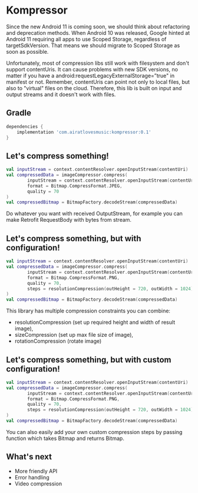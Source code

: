 # Kompressor
Since the new Android 11 is coming soon, we should think about refactoring and deprecation methods.
When Android 10 was released, Google hinted at Android 11 requiring all apps to use Scoped Storage, regardless of targetSdkVersion.
That means we should migrate to Scoped Storage as soon as possible. 

Unfortunately, most of compression libs still work with filesystem and don't support contentUris. It can cause problems with new SDK versions, no matter if you have a android:requestLegacyExternalStorage=”true" in manifest or not.
Remember, contentUris can point not only to local files, but also to "virtual" files on the cloud. Therefore, this lib is built on input and output streams and it doesn't work with files.

## Gradle
```groovy
dependencies {
    implementation 'com.airatlovesmusic:kompressor:0.1'
}
```
## Let's compress something!
```kotlin
val inputStream = context.contentResolver.openInputStream(contentUri)
val compressedData = imageCompressor.compress(
        inputStream = context.contentResolver.openInputStream(contentUri),
        format = Bitmap.CompressFormat.JPEG,
        quality = 70
)
val compressedBitmap = BitmapFactory.decodeStream(compressedData)
```
Do whatever you want with received OutputStream, for example you can make Retrofit RequestBody with bytes from stream.

## Let's compress something, but with configuration!
```kotlin
val inputStream = context.contentResolver.openInputStream(contentUri)
val compressedData = imageCompressor.compress(
        inputStream = context.contentResolver.openInputStream(contentUri),
        format = Bitmap.CompressFormat.PNG,
        quality = 70,
        steps = resolutionCompression(outHeight = 720, outWidth = 1024) + sizeCompression(FILE_MAX_SIZE)
)
val compressedBitmap = BitmapFactory.decodeStream(compressedData)
```
This library has multiple compression constraints you can combine: 
- resolutionCompression (set up required height and width of result image), 
- sizeCompression (set up max file size of image), 
- rotationCompression (rotate image)
## Let's compress something, but with custom configuration!
```kotlin
val inputStream = context.contentResolver.openInputStream(contentUri)
val compressedData = imageCompressor.compress(
        inputStream = context.contentResolver.openInputStream(contentUri),
        format = Bitmap.CompressFormat.PNG,
        quality = 70,
        steps = resolutionCompression(outHeight = 720, outWidth = 1024) + { bm: Bitmap -> bm }
)
val compressedBitmap = BitmapFactory.decodeStream(compressedData)
```
You can also easily add your own custom compression steps by passing function which takes Bitmap and returns Bitmap.
## What's next
- More friendly API
- Error handling
- Video compression
